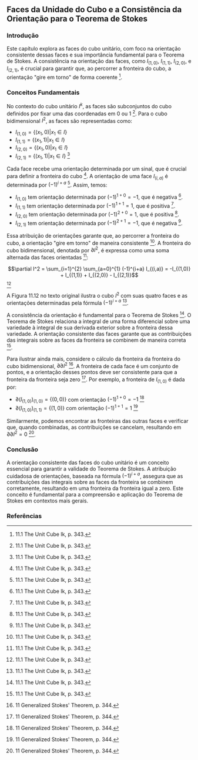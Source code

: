 ## Faces da Unidade do Cubo e a Consistência da Orientação para o Teorema de Stokes

### Introdução
Este capítulo explora as faces do cubo unitário, com foco na orientação consistente dessas faces e sua importância fundamental para o Teorema de Stokes. A consistência na orientação das faces, como $I_{(1,0)}$, $I_{(1,1)}$, $I_{(2,0)}$, e $I_{(2,1)}$, é crucial para garantir que, ao percorrer a fronteira do cubo, a orientação "gire em torno" de forma coerente [^1].

### Conceitos Fundamentais
No contexto do cubo unitário $I^k$, as faces são subconjuntos do cubo definidos por fixar uma das coordenadas em 0 ou 1 [^1]. Para o cubo bidimensional $I^2$, as faces são representadas como:

*   $I_{(1,0)} = \{(x_1, 0) | x_1 \in I\}$
*   $I_{(1,1)} = \{(x_1, 1) | x_1 \in I\}$
*   $I_{(2,0)} = \{(x_1, 0) | x_1 \in I\}$
*   $I_{(2,1)} = \{(x_1, 1) | x_1 \in I\}$ [^1]

Cada face recebe uma orientação determinada por um sinal, que é crucial para definir a fronteira do cubo [^1]. A orientação de uma face $I_{(i,a)}$ é determinada por $(-1)^{i+a}$ [^1]. Assim, temos:

*   $I_{(1,0)}$ tem orientação determinada por $(-1)^{1+0} = -1$, que é negativa [^1].
*   $I_{(1,1)}$ tem orientação determinada por $(-1)^{1+1} = 1$, que é positiva [^1].
*   $I_{(2,0)}$ tem orientação determinada por $(-1)^{2+0} = 1$, que é positiva [^1].
*   $I_{(2,1)}$ tem orientação determinada por $(-1)^{2+1} = -1$, que é negativa [^1].

Essa atribuição de orientações garante que, ao percorrer a fronteira do cubo, a orientação "gire em torno" de maneira consistente [^1]. A fronteira do cubo bidimensional, denotada por $\partial I^2$, é expressa como uma soma alternada das faces orientadas [^1]:

$$\partial I^2 = \sum_{i=1}^{2} \sum_{a=0}^{1} (-1)^{i+a} I_{(i,a)} = -I_{(1,0)} + I_{(1,1)} + I_{(2,0)} - I_{(2,1)}$$ [^1]

A Figura 11.12 no texto original ilustra o cubo $I^2$ com suas quatro faces e as orientações determinadas pela fórmula $(-1)^{i+a}$ [^1].

A consistência da orientação é fundamental para o Teorema de Stokes [^1]. O Teorema de Stokes relaciona a integral de uma forma diferencial sobre uma variedade à integral de sua derivada exterior sobre a fronteira dessa variedade. A orientação consistente das faces garante que as contribuições das integrais sobre as faces da fronteira se combinem de maneira correta [^1].

Para ilustrar ainda mais, considere o cálculo da fronteira da fronteira do cubo bidimensional, $\partial \partial I^2$ [^2]. A fronteira de cada face é um conjunto de pontos, e a orientação desses pontos deve ser consistente para que a fronteira da fronteira seja zero [^2]. Por exemplo, a fronteira de $I_{(1,0)}$ é dada por:

*   $\partial (I_{(1,0)})_{(1,0)} = \{(0,0)\}$ com orientação $(-1)^{1+0} = -1$ [^2]
*   $\partial (I_{(1,0)})_{(1,1)} = \{(1,0)\}$ com orientação $(-1)^{1+1} = 1$ [^2]

Similarmente, podemos encontrar as fronteiras das outras faces e verificar que, quando combinadas, as contribuições se cancelam, resultando em $\partial \partial I^2 = 0$ [^2].

### Conclusão
A orientação consistente das faces do cubo unitário é um conceito essencial para garantir a validade do Teorema de Stokes. A atribuição cuidadosa de orientações, baseada na fórmula $(-1)^{i+a}$, assegura que as contribuições das integrais sobre as faces da fronteira se combinem corretamente, resultando em uma fronteira da fronteira igual a zero. Este conceito é fundamental para a compreensão e aplicação do Teorema de Stokes em contextos mais gerais.

### Referências
[^1]: 11.1 The Unit Cube Ik, p. 343.
[^2]: 11 Generalized Stokes' Theorem, p. 344.
<!-- END -->